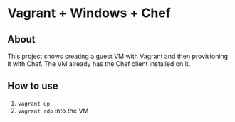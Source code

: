 Vagrant + Windows + Chef
========================

About
-----
This project shows creating a guest VM with Vagrant and then provisioning it with Chef. 
The VM already has the Chef client installed on it. 


How to use
----------

1. `vagrant up`
2. `vagrant rdp` into the VM